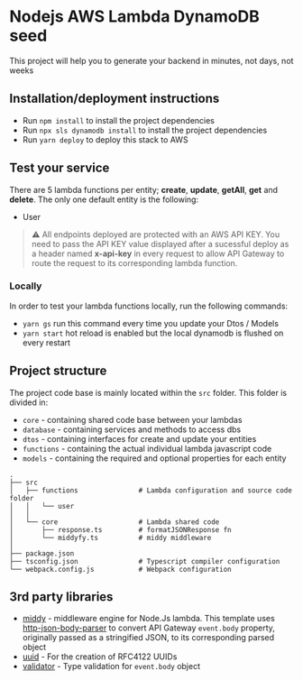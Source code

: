 # Nodejs AWS Lambda DynamoDB seed

This project will help you to generate your backend in minutes, not days, not weeks

## Installation/deployment instructions

- Run `npm install` to install the project dependencies
- Run `npx sls dynamodb install` to install the project dependencies
- Run `yarn deploy` to deploy this stack to AWS

## Test your service

There are 5 lambda functions per entity; **create**, **update**, **getAll**, **get** and **delete**. The only one default entity is the following:

- User

> :warning: All endpoints deployed are protected with an AWS API KEY. You need to pass the API KEY value displayed after a sucessful deploy as a header named **x-api-key** in every request to allow API Gateway to route the request to its corresponding lambda function.

### Locally

In order to test your lambda functions locally, run the following commands:

- `yarn gs` run this command every time you update your Dtos / Models
- `yarn start` hot reload is enabled but the local dynamodb is flushed on every restart

## Project structure

The project code base is mainly located within the `src` folder. This folder is divided in:

- `core` - containing shared code base between your lambdas
- `database` - containing services and methods to access dbs
- `dtos` - containing interfaces for create and update your entities
- `functions` - containing the actual individual lambda javascript code
- `models` - containing the required and optional properties for each entity

```
.
├── src
│   ├── functions               # Lambda configuration and source code folder
│   │   └── user
│   │
│   └── core                    # Lambda shared code
│       ├── response.ts         # formatJSONResponse fn
│       └── middyfy.ts          # middy middleware
│
├── package.json
├── tsconfig.json               # Typescript compiler configuration
└── webpack.config.js           # Webpack configuration
```

## 3rd party libraries

- [middy](https://github.com/middyjs/middy) - middleware engine for Node.Js lambda. This template uses [http-json-body-parser](https://github.com/middyjs/middy/tree/master/packages/http-json-body-parser) to convert API Gateway `event.body` property, originally passed as a stringified JSON, to its corresponding parsed object
- [uuid](https://github.com/uuidjs/uuid) - For the creation of RFC4122 UUIDs
- [validator](https://www.npmjs.com/package/@middy/validator) - Type validation for `event.body` object
